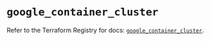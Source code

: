 # `google_container_cluster`

Refer to the Terraform Registry for docs: [`google_container_cluster`](https://registry.terraform.io/providers/hashicorp/google-beta/6.26.0/docs/resources/google_container_cluster).
